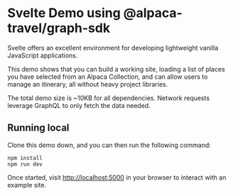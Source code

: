 # Svelte Demo using @alpaca-travel/graph-sdk

Svelte offers an excellent environment for developing lightweight vanilla JavaScript applications.

This demo shows that you can build a working site, loading a list of places you have selected from an Alpaca Collection, and can allow users to manage an itinerary, all without heavy project libraries.

The total demo size is ~10KB for all dependencies. Network requests leverage GraphQL to only fetch the data needed.

## Running local

Clone this demo down, and you can then run the following command:

```
npm install
npm run dev
```

Once started, visit [http://localhost:5000](http://localhost:5000) in your browser to interact with an example site.
